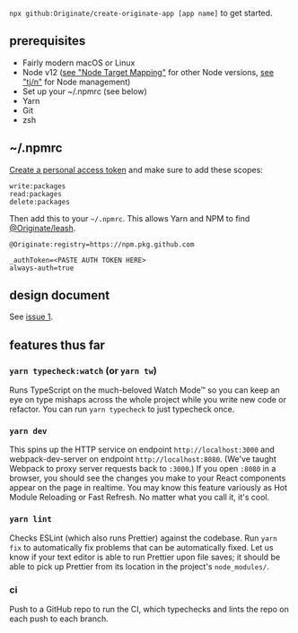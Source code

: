 `npx github:Originate/create-originate-app [app name]` to get started.

## prerequisites

- Fairly modern macOS or Linux
- Node v12 ([see "Node Target Mapping"](https://github.com/microsoft/TypeScript/wiki/Node-Target-Mapping) for other Node versions, [see "tj/n"](https://github.com/tj/n) for Node management)
- Set up your ~/.npmrc (see below)
- Yarn
- Git
- zsh

## ~/.npmrc

[Create a personal access token](https://github.com/settings/tokens) and make sure to add these scopes:

```
write:packages
read:packages
delete:packages
``` 

Then add this to your `~/.npmrc`. This allows Yarn and NPM to find [@Originate/leash](https://github.com/Originate/leash).


```
@Originate:registry=https://npm.pkg.github.com

_authToken=<PASTE AUTH TOKEN HERE>
always-auth=true
```

## design document

See [issue 1](https://github.com/Originate/create-originate-app/issues/1).

## features thus far

### `yarn typecheck:watch` (or `yarn tw`)

Runs TypeScript on the much-beloved Watch Mode™ so you can keep an eye on type mishaps across the whole project while you write new code or refactor. You can run `yarn typecheck` to just typecheck once.

### `yarn dev`

This spins up the HTTP service on endpoint `http://localhost:3000` and webpack-dev-server on endpoint `http://localhost:8080`. (We've taught Webpack to proxy server requests back to `:3000`.) If you open `:8080` in a browser, you should see the changes you make to your React components appear on the page in realtime. You may know this feature variously as Hot Module Reloading or Fast Refresh. No matter what you call it, it's cool.

### `yarn lint`

Checks ESLint (which also runs Prettier) against the codebase. Run `yarn fix` to automatically fix problems that can be automatically fixed. Let us know if your text editor is able to run Prettier upon file saves; it should be able to pick up Prettier from its location in the project's `node_modules/`.

### ci

Push to a GitHub repo to run the CI, which typechecks and lints the repo on each push to each branch.
